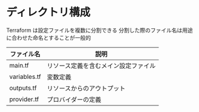 # ディレクトリ構成

Terraform は設定ファイルを複数に分割できる
分割した際のファイル名は用途に合わせた命名とすることが一般的

| ファイル名   | 説明                                 |
| ------------ | ------------------------------------ |
| main.tf      | リソース定義を含むメイン設定ファイル |
| variables.tf | 変数定義                             |
| outputs.tf   | リソースからのアウトプット           |
| provider.tf  | プロバイダーの定義                   |
